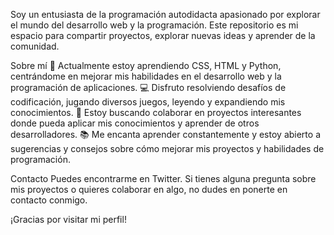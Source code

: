 Soy un entusiasta de la programación autodidacta apasionado por explorar el mundo del desarrollo web y la programación. Este repositorio es mi espacio para compartir proyectos, explorar nuevas ideas y aprender de la comunidad.

Sobre mí
🌱 Actualmente estoy aprendiendo CSS, HTML y Python, centrándome en mejorar mis habilidades en el desarrollo web y la programación de aplicaciones.
💻 Disfruto resolviendo desafíos de codificación, jugando diversos juegos, leyendo y expandiendo mis conocimientos.
🔭 Estoy buscando colaborar en proyectos interesantes donde pueda aplicar mis conocimientos y aprender de otros desarrolladores.
📚 Me encanta aprender constantemente y estoy abierto a sugerencias y consejos sobre cómo mejorar mis proyectos y habilidades de programación.

Contacto
Puedes encontrarme en Twitter. Si tienes alguna pregunta sobre mis proyectos o quieres colaborar en algo, no dudes en ponerte en contacto conmigo.

¡Gracias por visitar mi perfil!
